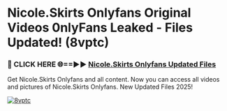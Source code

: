# Nicole.Skirts Onlyfans Original Videos 0nlyFans Leaked - Files Updated! (8vptc)

<h3>🔴 CLICK HERE 🌐==►► <a href="https://tinyurl.com/ehrbuxhb" rel="nofollow">Nicole.Skirts Onlyfans Updated Files</a></h3>

Get Nicole.Skirts Onlyfans and all content. Now you can access all videos and pictures of Nicole.Skirts Onlyfans. New Updated Files 2025!

[![8vptc](https://i.imgur.com/lVYEuWS.gif)](https://tinyurl.com/ehrbuxhb)
